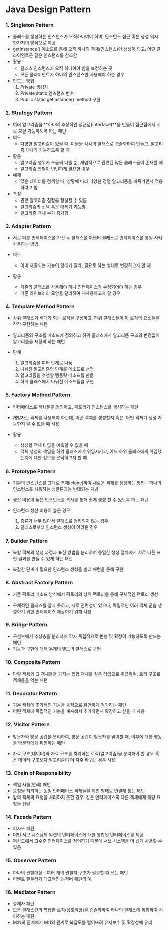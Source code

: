 # Java Design Pattern

### 1. Singleton Pattern

- 클래스를 생성하는 인스턴스가 오직하나여야 하며, 인스턴스 접근 혹은 생성 역시 한가지의 방식으로 제공
- getInstance() 메소드를 통해 오직 하나의 객체(인스턴스)만 생성이 되고, 어떤 클라이언트든 같은 인스턴스를 참조함
- 활용
  - 클래스 인스턴스가 오직 하나여야 함을 보장하는 곳
  - 모든 클라이언트가 하나의 인스턴스만 사용해야 하는 경우
- 만드는 방법
  1. Private 생성자
  2. Private static 인스턴스 변수
  3. Public static getInstance() method 구현

### 2. Strategy Pattern

- 여러 알고리즘을 **하나의 추상적인 접근점(Interface)**을 만들어 접근점에서 서로 교환 가능하도록 하는 패턴
- 의도
  - 다양한 알고리즘이 있을 때, 이들을 각각의 클래스로 캡슐화하여 만들고, 알고리즘 대체가 가능하도록 할 때
- 활용
  - 알고리즘 행위가 조금씩 다를 뿐, 개념적으로 관련된 많은 클래스들이 존재할 때
  - 알고리즘 변형이 빈번하게 필요한 경우
- 예제
  - 많은 데이터를 검색할 때, 상황에 따라 다양한 정렬 알고리즘을 바꿔가면서 적용하려고 함
- 특징
  - 관련 알고리즘 집합을 형성할 수 있음
  - 알고리즘의 선택 혹은 대체가 가능함
  - 알고리즘 객체 수가 증가함

### 3. Adapter Pattern

- 서로 다른 인터페이스를 가진 두 클래스를 어댑터 클래스로 인터페이스를 통일 시켜 사용하는 방법

- 의도
  - 이미 제공되는 기능이 형태가 달라, 필요로 하는 형태로 변경하고자 할 때
- 활용
  - 기존의 클래스를 사용해야 하나 인터페이스가 수정되어야 하는 경우
  - 기존 라이브러리 모양을 달리하여 재사용하고자 할 경우

### 4. Template Method Pattern

- 상위 클래스가 뼈대가 되는 로직을 구성하고, 하위 클래스들이 이 로직의 요소들을 각각 구현하는 패턴

- 알고리즘의 구조를 메소드에 정의하고 하위 클래스에서 알고리즘 구조의 변경없이 알고리즘을 재정의 하는 패턴
- 단계
  1. 알고리즘을 여러 단계로 나눔
  2. 나눠진 알고리즘의 단계를 메소드로 선언
  3. 알고리즘을 수행할 템플릿 메소드를 만듦
  4. 하위 클래스에서 나눠진 메소드들을 구현

### 5. Factory Method Pattern

- 인터페이스로 객체들을 정의하고, 팩토리가 인스턴스를 생성하는 패턴

- 개발자는 객체를 사용해야 하는데, 어떤 객체를 생성할지 혹은, 어떤 객체가 생성 가능한지 알 수 없을 때 사용
- 활용
  - 생성할 객체 타입을 예측할 수 없을 때
  - 객체 생성의 책임을 하위 클래스에게 위임시키고, 어느 하위 클래스에게 위임했는지에 대한 정보를 은닉하고자 할 때

### 6. Prototype Pattern

- 기존의 인스턴스를 그대로 복제(clone)하여 새로운 객체를 생성하는 방법 - 하나의 인스턴스를 사용하는 싱글톤과는 반대되는 개념

- 생산 비용이 높은 인스턴스를 복사를 통해 쉽게 생성 할 수 있도록 하는 패턴
- 인스턴스 생산 비용이 높은 경우
  1. 종류가 너무 많아서 클래스로 정리되지 않는 경우
  2. 클래스로부터 인스턴스 생성이 어려운 경우

### 7. Builder Pattern

- 복합 객체의 생성 과정과 표현 방법을 분리하여 동일한 생성 절차에서 서로 다른 표현 결과를 만들 수 있게 하는 패턴

- 복잡한 단계가 필요한 인스턴스 생성을 빌더 패턴을 통해 구현

### 8. Abstract Factory Pattern

- 기존 팩토리 메소드 방식에서 팩토리의 상위 팩토리를 통해 구체적인 팩토리 생성

- 구체적인 클래스를 알지 못하고, 서로 관련성이 있으나, 독립적인 여러 객체 군을 생성하기 위한 인터페이스 제공하기 위해 사용

### 9. Bridge Pattern

- 구현부에서 추상층을 분리하여 각자 독립적으로 변형 및 확장이 가능하도록 만드는 패턴
- 기능과 구현에 대해 두개의 별도의 클래스로 구현

### 10. Composite Pattern

- 단일 객체와 그 객체들을 가지는 집합 객체를 같은 타입으로 취급하며, 트리 구조로 객체들을 엮는 패턴

### 11. Decorator Pattern

- 기본 객체에 추가적인 기능을 동적으로 유연하게 첨가하는 패턴
- 어떤 객체에 독립적인 기능을 계속해서 추가하면서 확장하고 싶을 때 사용

### 12. Visitor Pattern

- 방문자와 방문 공간을 분리하여, 방문 공간이 방문자를 맞이할 때, 이후에 대한 행동을 방문자에게 위임하는 패턴

- 자료 구조(데이터)와 자료 구조를 처리하는 로직(알고리즘)을 분리해야 할 경우 혹은 데이터 구조보다 알고리즘이 더 자주 바뀌는 경우 사용

### 13. Chain of Responsibility

- 책임 사슬(연쇄) 패턴
- 요청을 처리하는 동일 인터페이스 객체들을 체인 형태로 연결해 놓는 패턴
- 앞의 객체의 요청을 처리하지 못할 경우, 같은 인터페이스의 다른 객체에게 해당 요청을 전달

### 14. Facade Pattern

- 퍼사드 패턴
- 어떤 서브 시스템의 일련의 인터페이스에 대한 통합된 인터페이스를 제공
- 퍼사드에서 고수준 인터페이스를 정의하기 때문에 서브 시스템을 더 쉽게 사용할 수 있음

### 15. Observer Pattern

- 하나의 관찰대상 - 여러 개의 관찰자 구조가 필요할 때 쓰는 패턴
- 이벤트 핸들러가 대표적인 옵저버 패턴의 예

### 16. Mediator Pattern

- 중재자 패턴
- 모든 클래스간의 복잡한 로직(상호작용)을 캡슐화하여 하나의 클래스에 위임하여 처리하는 패턴
- M:N의 관계에서 M:1의 관계로 복잡도를 떨어뜨려 유지보수 및 확장성에 유리
